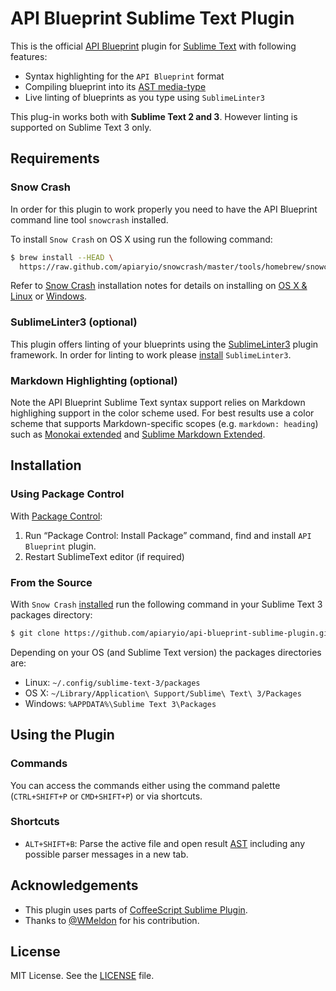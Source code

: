# API Blueprint Sublime Text Plugin
This is the official [API Blueprint](http://apiblueprint.org/) plugin for [Sublime Text](http://www.sublimetext.com) with following features:

- Syntax highlighting for the `API Blueprint` format
- Compiling blueprint into its [AST media-type](https://github.com/apiaryio/snowcrash/wiki/API-Blueprint-AST-Media-Types)
- Live linting of blueprints as you type using `SublimeLinter3`

This plug-in works both with **Sublime Text 2 and 3**. However linting is supported on Sublime Text 3 only.

## Requirements
### Snow Crash
In order for this plugin to work properly you need to have the API Blueprint command line tool `snowcrash` installed. 

To install `Snow Crash` on OS X using run the following command: 
```sh
$ brew install --HEAD \
  https://raw.github.com/apiaryio/snowcrash/master/tools/homebrew/snowcrash.rb
```

Refer to [Snow Crash](https://github.com/apiaryio/snowcrash#install) installation notes for details on installing on [OS X & Linux](https://github.com/apiaryio/snowcrash#snow-crash-command-line-tool) or [Windows](https://github.com/apiaryio/snowcrash/wiki/Building-on-Windows).

### SublimeLinter3 (optional)
This plugin offers linting of your blueprints using the [SublimeLinter3](https://github.com/SublimeLinter/SublimeLinter3) plugin framework. In order for linting to work please [install](http://sublimelinter.readthedocs.org/en/latest/installation.html) `SublimeLinter3`.

### Markdown Highlighting (optional)
Note the API Blueprint Sublime Text syntax support relies on Markdown highlighing support in the color scheme used. For best results use a color scheme that supports Markdown-specific scopes (e.g. `markdown: heading`) such as [Monokai extended](https://github.com/jonschlinkert/sublime-monokai-extended) and [Sublime Markdown Extended](https://github.com/jonschlinkert/sublime-markdown-extended).

## Installation
### Using Package Control

With [Package Control](https://packagecontrol.io/installation):

1. Run “Package Control: Install Package” command, find and install `API Blueprint` plugin.
2. Restart SublimeText editor (if required)

### From the Source
With `Snow Crash` [installed](#requirements) run the following command in your Sublime Text 3 packages directory:

```sh
$ git clone https://github.com/apiaryio/api-blueprint-sublime-plugin.git  "API Blueprint"
```

Depending on your OS (and Sublime Text version) the packages directories are:
+ Linux: `~/.config/sublime-text-3/packages`
+ OS X: `~/Library/Application\ Support/Sublime\ Text\ 3/Packages`
+ Windows: `%APPDATA%\Sublime Text 3\Packages`

## Using the Plugin
### Commands
You can access the commands either using the command palette (`CTRL+SHIFT+P` or `CMD+SHIFT+P`) or via shortcuts.

### Shortcuts
- `ALT+SHIFT+B`: Parse the active file and open result [AST](https://github.com/apiaryio/snowcrash/wiki/API-Blueprint-AST-Media-Types) including any possible parser messages in a new tab.

## Acknowledgements
+ This plugin uses parts of [CoffeeScript Sublime Plugin](http://xavura.github.com/CoffeeScript-Sublime-Plugin). 
+ Thanks to [@WMeldon](https://github.com/WMeldon) for his contribution. 

## License
MIT License. See the [LICENSE](LICENSE) file.
